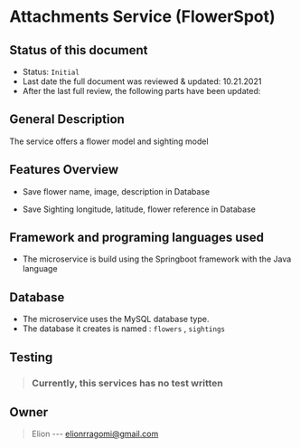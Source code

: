 # Attachments Service (FlowerSpot)

## Status of this document

* Status: `Initial`
* Last date the full document was reviewed & updated: 10.21.2021
* After the last full review, the following parts have been updated:


## General Description

The service offers a flower model and sighting model


## Features Overview 

* Save flower name, image, description in Database

* Save Sighting longitude, latitude, flower reference in Database


## Framework and programing languages used

* The microservice is build using the Springboot framework with the Java language

## Database

* The microservice uses the MySQL database type.
* The database it creates is named : `flowers` , `sightings`


## Testing

> ### Currently, this services has no test written


## Owner

> Elion --- elionrragomi@gmail.com 

